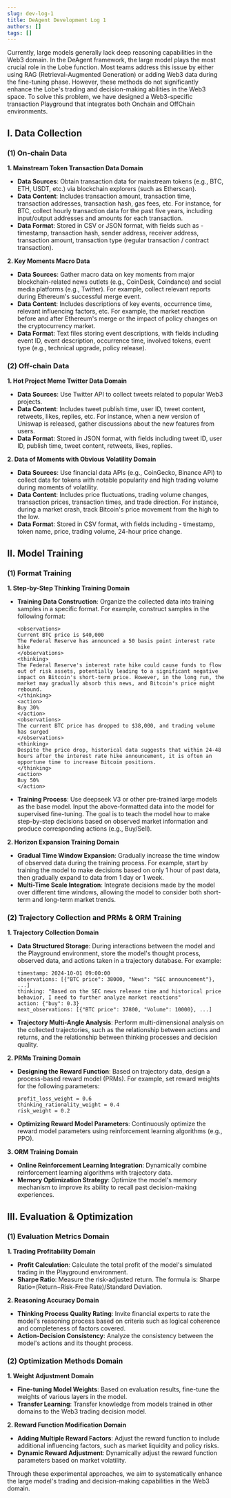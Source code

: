 ```yaml
---
slug: dev-log-1
title: DeAgent Development Log 1
authors: []
tags: []
---
```


Currently, large models generally lack deep reasoning capabilities in the Web3 domain. In the DeAgent framework, the large model plays the most crucial role in the Lobe function. Most teams address this issue by either using RAG (Retrieval-Augmented Generation) or adding Web3 data during the fine-tuning phase. However, these methods do not significantly enhance the Lobe's trading and decision-making abilities in the Web3 space.
To solve this problem, we have designed a Web3-specific transaction Playground that integrates both Onchain and OffChain environments.

## I. Data Collection

### (1) On-chain Data

**1. Mainstream Token Transaction Data Domain**

   * **Data Sources**: Obtain transaction data for mainstream tokens (e.g., BTC, ETH, USDT, etc.) via blockchain explorers (such as Etherscan).
   * **Data Content**: Includes transaction amount, transaction time, transaction addresses, transaction hash, gas fees, etc. For instance, for BTC, collect hourly transaction data for the past five years, including input/output addresses and amounts for each transaction.
   * **Data Format**: Stored in CSV or JSON format, with fields such as - timestamp, transaction hash, sender address, receiver address, transaction amount, transaction type (regular transaction / contract transaction).

**2. Key Moments Macro Data**

   * **Data Sources**: Gather macro data on key moments from major blockchain-related news outlets (e.g., CoinDesk, Coindance) and social media platforms (e.g., Twitter). For example, collect relevant reports during Ethereum's successful merge event.
   * **Data Content**: Includes descriptions of key events, occurrence time, relevant influencing factors, etc. For example, the market reaction before and after Ethereum's merge or the impact of policy changes on the cryptocurrency market.
   * **Data Format**: Text files storing event descriptions, with fields including event ID, event description, occurrence time, involved tokens, event type (e.g., technical upgrade, policy release).

### (2) Off-chain Data

**1. Hot Project Meme Twitter Data Domain**

   * **Data Sources**: Use Twitter API to collect tweets related to popular Web3 projects.
   * **Data Content**: Includes tweet publish time, user ID, tweet content, retweets, likes, replies, etc. For instance, when a new version of Uniswap is released, gather discussions about the new features from users.
   * **Data Format**: Stored in JSON format, with fields including tweet ID, user ID, publish time, tweet content, retweets, likes, replies.

**2. Data of Moments with Obvious Volatility Domain**

   * **Data Sources**: Use financial data APIs (e.g., CoinGecko, Binance API) to collect data for tokens with notable popularity and high trading volume during moments of volatility.
   * **Data Content**: Includes price fluctuations, trading volume changes, transaction prices, transaction times, and trade direction. For instance, during a market crash, track Bitcoin's price movement from the high to the low.
   * **Data Format**: Stored in CSV format, with fields including - timestamp, token name, price, trading volume, 24-hour price change.

## II. Model Training

### (1) Format Training

**1. Step-by-Step Thinking Training Domain**

   * **Training Data Construction**: Organize the collected data into training samples in a specific format. For example, construct samples in the following format:
     ```
     <observations>
     Current BTC price is $40,000
     The Federal Reserve has announced a 50 basis point interest rate hike
     </observations>
     <thinking>
     The Federal Reserve's interest rate hike could cause funds to flow out of risk assets, potentially leading to a significant negative impact on Bitcoin's short-term price. However, in the long run, the market may gradually absorb this news, and Bitcoin's price might rebound.
     </thinking>
     <action>
     Buy 30%
     </action>
     <observations>
     The current BTC price has dropped to $38,000, and trading volume has surged
     </observations>
     <thinking>
     Despite the price drop, historical data suggests that within 24-48 hours after the interest rate hike announcement, it is often an opportune time to increase Bitcoin positions.
     </thinking>
     <action>
     Buy 50%
     </action>
     ```
   * **Training Process**: Use deepseek V3 or other pre-trained large models as the base model. Input the above-formatted data into the model for supervised fine-tuning. The goal is to teach the model how to make step-by-step decisions based on observed market information and produce corresponding actions (e.g., Buy/Sell).

**2. Horizon Expansion Training Domain**

   * **Gradual Time Window Expansion**: Gradually increase the time window of observed data during the training process. For example, start by training the model to make decisions based on only 1 hour of past data, then gradually expand to data from 1 day or 1 week.
   * **Multi-Time Scale Integration**: Integrate decisions made by the model over different time windows, allowing the model to consider both short-term and long-term market trends.

### (2) Trajectory Collection and PRMs & ORM Training

**1. Trajectory Collection Domain**

   * **Data Structured Storage**: During interactions between the model and the Playground environment, store the model's thought process, observed data, and actions taken in a trajectory database. For example:
     ```
     timestamp: 2024-10-01 09:00:00
     observations: [{"BTC price": 38000, "News": "SEC announcement"}, ...]
     thinking: "Based on the SEC news release time and historical price behavior, I need to further analyze market reactions"
     action: {"buy": 0.3}
     next_observations: [{"BTC price": 37800, "Volume": 10000}, ...]
     ```
   * **Trajectory Multi-Angle Analysis**: Perform multi-dimensional analysis on the collected trajectories, such as the relationship between actions and returns, and the relationship between thinking processes and decision quality.

**2. PRMs Training Domain**

   * **Designing the Reward Function**: Based on trajectory data, design a process-based reward model (PRMs). For example, set reward weights for the following parameters:
     ```
     profit_loss_weight = 0.6
     thinking_rationality_weight = 0.4
     risk_weight = 0.2
     ```
   * **Optimizing Reward Model Parameters**: Continuously optimize the reward model parameters using reinforcement learning algorithms (e.g., PPO).

**3. ORM Training Domain**

   * **Online Reinforcement Learning Integration**: Dynamically combine reinforcement learning algorithms with trajectory data.
   * **Memory Optimization Strategy**: Optimize the model's memory mechanism to improve its ability to recall past decision-making experiences.

## III. Evaluation & Optimization

### (1) Evaluation Metrics Domain

**1. Trading Profitability Domain**

   * **Profit Calculation**: Calculate the total profit of the model's simulated trading in the Playground environment.
   * **Sharpe Ratio**: Measure the risk-adjusted return. The formula is: Sharpe Ratio=(Return−Risk-Free Rate)/Standard Deviation.

**2. Reasoning Accuracy Domain**

   * **Thinking Process Quality Rating**: Invite financial experts to rate the model's reasoning process based on criteria such as logical coherence and completeness of factors covered.
   * **Action-Decision Consistency**: Analyze the consistency between the model's actions and its thought process.

### (2) Optimization Methods Domain

**1. Weight Adjustment Domain**

   * **Fine-tuning Model Weights**: Based on evaluation results, fine-tune the weights of various layers in the model.
   * **Transfer Learning**: Transfer knowledge from models trained in other domains to the Web3 trading decision model.

**2. Reward Function Modification Domain**

   * **Adding Multiple Reward Factors**: Adjust the reward function to include additional influencing factors, such as market liquidity and policy risks.
   * **Dynamic Reward Adjustment**: Dynamically adjust the reward function parameters based on market volatility.

Through these experimental approaches, we aim to systematically enhance the large model's trading and decision-making capabilities in the Web3 domain.
